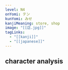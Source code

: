 ```yaml
---
level: N4
onYomi: テン
kunYomi: みせ
kanjiMeaning: store, shop
image: "[[店.jpg]]"
tagLinks:
  - "[[kanji]]"
  - "[[japanese]]"
---
```

## character analysis